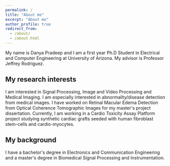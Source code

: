 ```yaml
---
permalink: /
title: "About me"
excerpt: "About me"
author_profile: true
redirect_from:
  - /about/
  - /about.html
---
```


My name is Danya Pradeep and I am a first year Ph.D Student in Electrical and Computer Engineering at University of Arizona. My advisor is Professor Jeffrey Rodriguez.

## My research interests

I am interested in Signal Processing, Image and Video Processing and Medical Imaging. I am especially interested in abnormality/disease detection from medical images. I have worked on Retinal Macular Edema Detection from Optical Coherence Tomographic Images for my master's project dissertation. Currently, I am working in a Cardio Toxicity Assay Platform project studying synthetic cardiac grafts seeded with human fibroblast stem-cells and cardio-myocytes.

## My background

I have a bachelor's degree in Electronics and Communication Engineering and a master's degree in Biomedical Signal Processing and Instrumentation.
